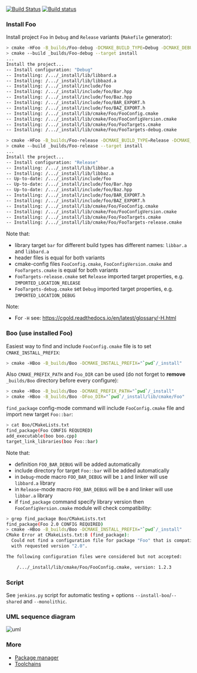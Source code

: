 [![Build Status][master]][repo] [![Build status](https://ci.appveyor.com/api/projects/status/oln2ks60gs8fs5ux/branch/master?svg=true)](https://ci.appveyor.com/project/ruslo/package-example/branch/master)

[master]: https://travis-ci.org/forexample/package-example.svg?branch=master
[repo]: https://travis-ci.org/forexample/package-example

### Install Foo

Install project `Foo` in `Debug` and `Release` variants (`Makefile` generator):
``` bash
> cmake -HFoo -B_builds/Foo-debug -DCMAKE_BUILD_TYPE=Debug -DCMAKE_DEBUG_POSTFIX=d -DCMAKE_INSTALL_PREFIX="`pwd`/_install"
> cmake --build _builds/Foo-debug --target install
...
Install the project...
-- Install configuration: "Debug"
-- Installing: /.../_install/lib/libbard.a
-- Installing: /.../_install/lib/libbazd.a
-- Installing: /.../_install/include/foo
-- Installing: /.../_install/include/foo/Bar.hpp
-- Installing: /.../_install/include/foo/Baz.hpp
-- Installing: /.../_install/include/foo/BAR_EXPORT.h
-- Installing: /.../_install/include/foo/BAZ_EXPORT.h
-- Installing: /.../_install/lib/cmake/Foo/FooConfig.cmake
-- Installing: /.../_install/lib/cmake/Foo/FooConfigVersion.cmake
-- Installing: /.../_install/lib/cmake/Foo/FooTargets.cmake
-- Installing: /.../_install/lib/cmake/Foo/FooTargets-debug.cmake
```

```bash
> cmake -HFoo -B_builds/Foo-release -DCMAKE_BUILD_TYPE=Release -DCMAKE_INSTALL_PREFIX="`pwd`/_install"
> cmake --build _builds/Foo-release --target install
...
Install the project...
-- Install configuration: "Release"
-- Installing: /.../_install/lib/libbar.a
-- Installing: /.../_install/lib/libbaz.a
-- Up-to-date: /.../_install/include/foo
-- Up-to-date: /.../_install/include/foo/Bar.hpp
-- Up-to-date: /.../_install/include/foo/Baz.hpp
-- Installing: /.../_install/include/foo/BAR_EXPORT.h
-- Installing: /.../_install/include/foo/BAZ_EXPORT.h
-- Installing: /.../_install/lib/cmake/Foo/FooConfig.cmake
-- Installing: /.../_install/lib/cmake/Foo/FooConfigVersion.cmake
-- Installing: /.../_install/lib/cmake/Foo/FooTargets.cmake
-- Installing: /.../_install/lib/cmake/Foo/FooTargets-release.cmake
```

Note that:
* library target `bar` for different build types has different names: `libbar.a` and `libbard.a`
* header files is equal for both variants
* cmake-config files `FooConfig.cmake`, `FooConfigVersion.cmake` and `FooTargets.cmake` is equal for both variants
* `FooTargets-release.cmake` set `Release` imported target properties, e.g. `IMPORTED_LOCATION_RELEASE`
* `FooTargets-debug.cmake` set `Debug` imported target properties, e.g. `IMPORTED_LOCATION_DEBUG`

Note:
* For `-H` see: https://cgold.readthedocs.io/en/latest/glossary/-H.html

### Boo (use installed Foo)

Easiest way to find and include `FooConfig.cmake` file is to set `CMAKE_INSTALL_PREFIX`:
```bash
> cmake -HBoo -B_builds/Boo -DCMAKE_INSTALL_PREFIX="`pwd`/_install"
```

Also `CMAKE_PREFIX_PATH` and `Foo_DIR` can be used (do not forget to **remove** `_builds/Boo` directory
before every configure):

```bash
> cmake -HBoo -B_builds/Boo -DCMAKE_PREFIX_PATH="`pwd`/_install"
> cmake -HBoo -B_builds/Boo -DFoo_DIR="`pwd`/_install/lib/cmake/Foo"
```

`find_package` config-mode command will include `FooConfig.cmake` file and import new target `Foo::bar`:

```bash
> cat Boo/CMakeLists.txt 
find_package(Foo CONFIG REQUIRED)
add_executable(boo boo.cpp)
target_link_libraries(boo Foo::bar)
```

Note that:
* definition `FOO_BAR_DEBUG` will be added automatically
* include directory for target `Foo::bar` will be added automatically
* in `Debug`-mode macro `FOO_BAR_DEBUG` will be `1` and linker will use `libbard.a` library
* in `Release`-mode macro `FOO_BAR_DEBUG` will be `0` and linker will use `libbar.a` library
* if `find_package` command specify library version then `FooConfigVersion.cmake` module will check compatibility:

```bash
> grep find_package Boo/CMakeLists.txt 
find_package(Foo 2.0 CONFIG REQUIRED)
> cmake -HBoo -B_builds/Boo -DCMAKE_INSTALL_PREFIX="`pwd`/_install"
CMake Error at CMakeLists.txt:8 (find_package):
  Could not find a configuration file for package "Foo" that is compatible
  with requested version "2.0".

The following configuration files were considered but not accepted:

    /.../_install/lib/cmake/Foo/FooConfig.cmake, version: 1.2.3
```

### Script

See `jenkins.py` script for automatic testing + options `--install-boo`/`--shared` and `--monolithic`.

### UML sequence diagram

![uml](https://raw.github.com/forexample/package-example/master/wiki/FindPackage.UML-sequence.png)

### More

* [Package manager](https://github.com/ruslo/hunter)
* [Toolchains](https://github.com/ruslo/polly)
